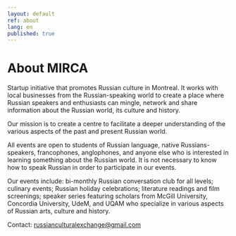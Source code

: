 ```yaml
---
layout: default
ref: about
lang: en
published: true
---
```

# About MIRCA

Startup initiative that promotes Russian culture in Montreal. It works with local businesses from the Russian-speaking world to create a place where Russian speakers and enthusiasts can mingle, network and share information about the Russian world, its culture and history.

Our mission is to create a centre to facilitate a deeper understanding of the various aspects of the past and present Russian world.

All events are open to students of Russian language, native Russians-speakers, francophones, anglophones, and anyone else who is interested in learning something about the Russian world. It is not necessary to know how to speak Russian in order to participate in our events.

Our events include: bi-monthly Russian conversation club for all levels; culinary events; Russian holiday celebrations; literature readings and film screenings; speaker series featuring scholars from McGill University, Concordia University, UdeM, and UQAM who specialize in various aspects of Russian arts, culture and history.

Contact: russianculturalexchange@gmail.com

